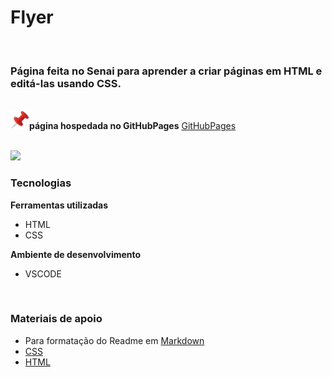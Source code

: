 <h1>Flyer</h1>

<br><h3>Página feita no Senai para aprender a criar páginas em HTML e editá-las usando CSS.</h3>


<br> <img src="https://github.com/Miguel1DM/Cartao-de-visitas/blob/main/img/alfinete.png" width = "30px"/>**página hospedada no GitHubPages** [GitHubPages](https://miguel1dm.github.io/Folder/)

<br> <img src="https://github.com/Miguel1DM/Folder/blob/main/img/ferramenta11.png" width = "30px"/> <h3>Tecnologias</h3>

**Ferramentas utilizadas**
* HTML
* CSS

**Ambiente de desenvolvimento**
* VSCODE

<br><h3>Materiais de apoio</h3>
* Para formatação do Readme em [Markdown](https://docs.pipz.com/central-de-ajuda/learning-center/guia-basico-de-markdown#open)
* [CSS](https://www.devmedia.com.br/guia/css/38149)
* [HTML](https://www.devmedia.com.br/guia/html/38051)








  




